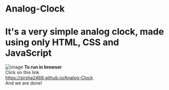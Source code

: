 # Analog-Clock
# It's a very simple analog clock, made using only HTML, CSS and JavaScript
![image](https://user-images.githubusercontent.com/69218962/219964437-868ac945-a9cc-47fb-9953-fde9261075a9.png)
**To run in browser** <br>
Click on this link <br>
https://sirsha2468.github.io/Analog-Clock <br>
And we are done!
